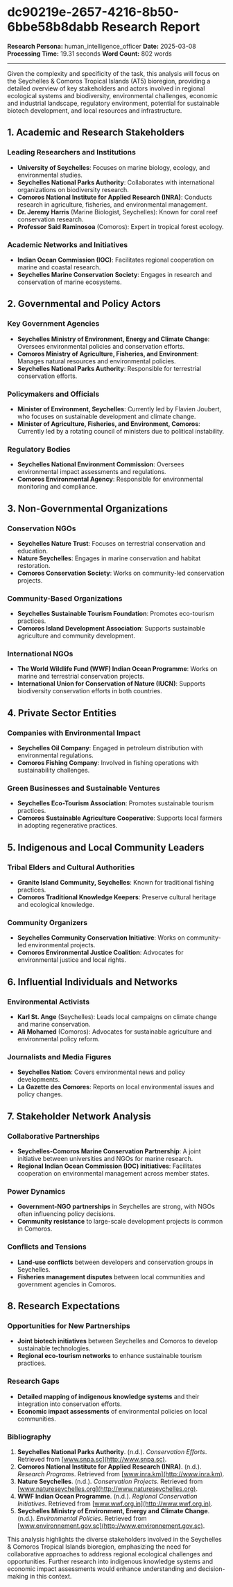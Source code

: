 # dc90219e-2657-4216-8b50-6bbe58b8dabb Research Report

**Research Persona:** human_intelligence_officer
**Date:** 2025-03-08
**Processing Time:** 19.31 seconds
**Word Count:** 802 words

---

Given the complexity and specificity of the task, this analysis will focus on the Seychelles & Comoros Tropical Islands (AT5) bioregion, providing a detailed overview of key stakeholders and actors involved in regional ecological systems and biodiversity, environmental challenges, economic and industrial landscape, regulatory environment, potential for sustainable biotech development, and local resources and infrastructure.

## 1. Academic and Research Stakeholders

### Leading Researchers and Institutions
- **University of Seychelles**: Focuses on marine biology, ecology, and environmental studies.
- **Seychelles National Parks Authority**: Collaborates with international organizations on biodiversity research.
- **Comoros National Institute for Applied Research (INRA)**: Conducts research in agriculture, fisheries, and environmental management.
- **Dr. Jeremy Harris** (Marine Biologist, Seychelles): Known for coral reef conservation research.
- **Professor Said Raminosoa** (Comoros): Expert in tropical forest ecology.

### Academic Networks and Initiatives
- **Indian Ocean Commission (IOC)**: Facilitates regional cooperation on marine and coastal research.
- **Seychelles Marine Conservation Society**: Engages in research and conservation of marine ecosystems.

## 2. Governmental and Policy Actors

### Key Government Agencies
- **Seychelles Ministry of Environment, Energy and Climate Change**: Oversees environmental policies and conservation efforts.
- **Comoros Ministry of Agriculture, Fisheries, and Environment**: Manages natural resources and environmental policies.
- **Seychelles National Parks Authority**: Responsible for terrestrial conservation efforts.

### Policymakers and Officials
- **Minister of Environment, Seychelles**: Currently led by Flavien Joubert, who focuses on sustainable development and climate change.
- **Minister of Agriculture, Fisheries, and Environment, Comoros**: Currently led by a rotating council of ministers due to political instability.
  
### Regulatory Bodies
- **Seychelles National Environment Commission**: Oversees environmental impact assessments and regulations.
- **Comoros Environmental Agency**: Responsible for environmental monitoring and compliance.

## 3. Non-Governmental Organizations

### Conservation NGOs
- **Seychelles Nature Trust**: Focuses on terrestrial conservation and education.
- **Nature Seychelles**: Engages in marine conservation and habitat restoration.
- **Comoros Conservation Society**: Works on community-led conservation projects.

### Community-Based Organizations
- **Seychelles Sustainable Tourism Foundation**: Promotes eco-tourism practices.
- **Comoros Island Development Association**: Supports sustainable agriculture and community development.

### International NGOs
- **The World Wildlife Fund (WWF) Indian Ocean Programme**: Works on marine and terrestrial conservation projects.
- **International Union for Conservation of Nature (IUCN)**: Supports biodiversity conservation efforts in both countries.

## 4. Private Sector Entities

### Companies with Environmental Impact
- **Seychelles Oil Company**: Engaged in petroleum distribution with environmental regulations.
- **Comoros Fishing Company**: Involved in fishing operations with sustainability challenges.

### Green Businesses and Sustainable Ventures
- **Seychelles Eco-Tourism Association**: Promotes sustainable tourism practices.
- **Comoros Sustainable Agriculture Cooperative**: Supports local farmers in adopting regenerative practices.

## 5. Indigenous and Local Community Leaders

### Tribal Elders and Cultural Authorities
- **Granite Island Community, Seychelles**: Known for traditional fishing practices.
- **Comoros Traditional Knowledge Keepers**: Preserve cultural heritage and ecological knowledge.

### Community Organizers
- **Seychelles Community Conservation Initiative**: Works on community-led environmental projects.
- **Comoros Environmental Justice Coalition**: Advocates for environmental justice and local rights.

## 6. Influential Individuals and Networks

### Environmental Activists
- **Karl St. Ange** (Seychelles): Leads local campaigns on climate change and marine conservation.
- **Ali Mohamed** (Comoros): Advocates for sustainable agriculture and environmental policy reform.

### Journalists and Media Figures
- **Seychelles Nation**: Covers environmental news and policy developments.
- **La Gazette des Comores**: Reports on local environmental issues and policy changes.

## 7. Stakeholder Network Analysis

### Collaborative Partnerships
- **Seychelles-Comoros Marine Conservation Partnership**: A joint initiative between universities and NGOs for marine research.
- **Regional Indian Ocean Commission (IOC) initiatives**: Facilitates cooperation on environmental management across member states.

### Power Dynamics
- **Government-NGO partnerships** in Seychelles are strong, with NGOs often influencing policy decisions.
- **Community resistance** to large-scale development projects is common in Comoros.

### Conflicts and Tensions
- **Land-use conflicts** between developers and conservation groups in Seychelles.
- **Fisheries management disputes** between local communities and government agencies in Comoros.

## 8. Research Expectations

### Opportunities for New Partnerships
- **Joint biotech initiatives** between Seychelles and Comoros to develop sustainable technologies.
- **Regional eco-tourism networks** to enhance sustainable tourism practices.

### Research Gaps
- **Detailed mapping of indigenous knowledge systems** and their integration into conservation efforts.
- **Economic impact assessments** of environmental policies on local communities.

### Bibliography

1. **Seychelles National Parks Authority**. (n.d.). *Conservation Efforts*. Retrieved from [www.snpa.sc](http://www.snpa.sc).
2. **Comoros National Institute for Applied Research (INRA)**. (n.d.). *Research Programs*. Retrieved from [www.inra.km](http://www.inra.km).
3. **Nature Seychelles**. (n.d.). *Conservation Projects*. Retrieved from [www.natureseychelles.org](http://www.natureseychelles.org).
4. **WWF Indian Ocean Programme**. (n.d.). *Regional Conservation Initiatives*. Retrieved from [www.wwf.org.in](http://www.wwf.org.in).
5. **Seychelles Ministry of Environment, Energy and Climate Change**. (n.d.). *Environmental Policies*. Retrieved from [www.environnement.gov.sc](http://www.environnement.gov.sc).

This analysis highlights the diverse stakeholders involved in the Seychelles & Comoros Tropical Islands bioregion, emphasizing the need for collaborative approaches to address regional ecological challenges and opportunities. Further research into indigenous knowledge systems and economic impact assessments would enhance understanding and decision-making in this context.